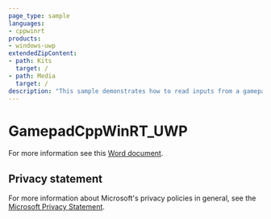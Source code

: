 ```yaml
---
page_type: sample
languages:
- cppwinrt
products:
- windows-uwp
extendedZipContent:
- path: Kits
  target: /
- path: Media
  target: /
description: "This sample demonstrates how to read inputs from a gamepad in a Universal Windows Platform (UWP) app using C++/WinRT projections."
---
```


# GamepadCppWinRT_UWP

For more information see this [Word document](https://github.com/microsoft/Xbox-ATG-Samples/blob/master/UWPSamples/System/GamepadCppWinRT_UWP/Readme.docx).

## Privacy statement

For more information about Microsoft's privacy policies in general, see the [Microsoft Privacy Statement](https://privacy.microsoft.com/privacystatement/).
